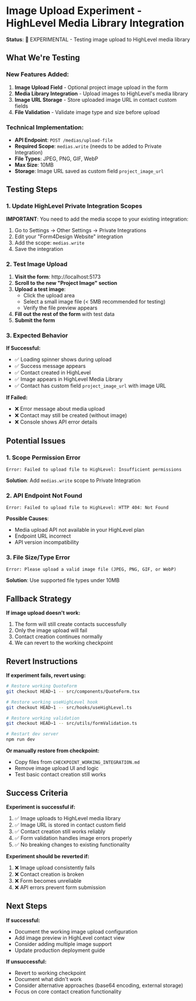 # Image Upload Experiment - HighLevel Media Library Integration

**Status**: 🧪 EXPERIMENTAL - Testing image upload to HighLevel media library

## What We're Testing

### New Features Added:
1. **Image Upload Field** - Optional project image upload in the form
2. **Media Library Integration** - Upload images to HighLevel's media library
3. **Image URL Storage** - Store uploaded image URL in contact custom fields
4. **File Validation** - Validate image type and size before upload

### Technical Implementation:
- **API Endpoint**: `POST /medias/upload-file`
- **Required Scope**: `medias.write` (needs to be added to Private Integration)
- **File Types**: JPEG, PNG, GIF, WebP
- **Max Size**: 10MB
- **Storage**: Image URL saved as custom field `project_image_url`

## Testing Steps

### 1. Update HighLevel Private Integration Scopes
**IMPORTANT**: You need to add the media scope to your existing integration:

1. Go to Settings → Other Settings → Private Integrations
2. Edit your "Form4Design Website" integration
3. Add the scope: `medias.write`
4. Save the integration

### 2. Test Image Upload
1. **Visit the form**: http://localhost:5173
2. **Scroll to the new "Project Image" section**
3. **Upload a test image**:
   - Click the upload area
   - Select a small image file (< 5MB recommended for testing)
   - Verify the file preview appears
4. **Fill out the rest of the form** with test data
5. **Submit the form**

### 3. Expected Behavior
**If Successful:**
- ✅ Loading spinner shows during upload
- ✅ Success message appears
- ✅ Contact created in HighLevel
- ✅ Image appears in HighLevel Media Library
- ✅ Contact has custom field `project_image_url` with image URL

**If Failed:**
- ❌ Error message about media upload
- ❌ Contact may still be created (without image)
- ❌ Console shows API error details

## Potential Issues

### 1. Scope Permission Error
```
Error: Failed to upload file to HighLevel: Insufficient permissions
```
**Solution**: Add `medias.write` scope to Private Integration

### 2. API Endpoint Not Found
```
Error: Failed to upload file to HighLevel: HTTP 404: Not Found
```
**Possible Causes**:
- Media upload API not available in your HighLevel plan
- Endpoint URL incorrect
- API version incompatibility

### 3. File Size/Type Error
```
Error: Please upload a valid image file (JPEG, PNG, GIF, or WebP)
```
**Solution**: Use supported file types under 10MB

## Fallback Strategy

**If image upload doesn't work:**
1. The form will still create contacts successfully
2. Only the image upload will fail
3. Contact creation continues normally
4. We can revert to the working checkpoint

## Revert Instructions

**If experiment fails, revert using:**

```bash
# Restore working QuoteForm
git checkout HEAD~1 -- src/components/QuoteForm.tsx

# Restore working useHighLevel hook  
git checkout HEAD~1 -- src/hooks/useHighLevel.ts

# Restore working validation
git checkout HEAD~1 -- src/utils/formValidation.ts

# Restart dev server
npm run dev
```

**Or manually restore from checkpoint:**
- Copy files from `CHECKPOINT_WORKING_INTEGRATION.md`
- Remove image upload UI and logic
- Test basic contact creation still works

## Success Criteria

**Experiment is successful if:**
1. ✅ Image uploads to HighLevel media library
2. ✅ Image URL is stored in contact custom field
3. ✅ Contact creation still works reliably
4. ✅ Form validation handles image errors properly
5. ✅ No breaking changes to existing functionality

**Experiment should be reverted if:**
1. ❌ Image upload consistently fails
2. ❌ Contact creation is broken
3. ❌ Form becomes unreliable
4. ❌ API errors prevent form submission

## Next Steps

**If successful:**
- Document the working image upload configuration
- Add image preview in HighLevel contact view
- Consider adding multiple image support
- Update production deployment guide

**If unsuccessful:**
- Revert to working checkpoint
- Document what didn't work
- Consider alternative approaches (base64 encoding, external storage)
- Focus on core contact creation functionality
